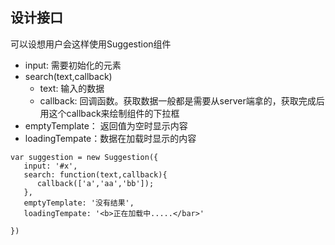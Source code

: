 
## 设计接口
可以设想用户会这样使用Suggestion组件

- input: 需要初始化的元素
- search(text,callback)
  - text: 输入的数据
  - callback: 回调函数。获取数据一般都是需要从server端拿的，获取完成后用这个callback来绘制组件的下拉框
- emptyTemplate： 返回值为空时显示内容
- loadingTempate：数据在加载时显示的内容
```
var suggestion = new Suggestion({
   input: '#x',
   search: function(text,callback){
      callback(['a','aa','bb']);
   },
   emptyTemplate: '没有结果',
   loadingTempate: '<b>正在加载中.....</bar>'

})
```
